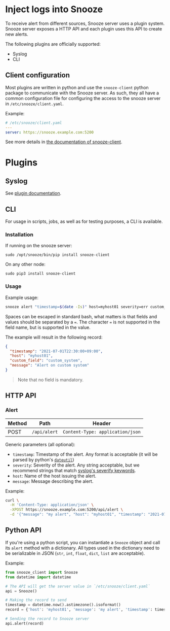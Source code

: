 # Inject logs into Snooze

To receive alert from different sources, Snooze server uses a plugin system.
Snooze server exposes a HTTP API and each plugin uses this API to create new alerts.

The following plugins are officially supported:
* Syslog
* CLI

## Client configuration

Most plugins are written in python and use the `snooze-client` python package
to communicate with the Snooze server. As such, they all have a common configuration
file for configuring the access to the snooze server in `/etc/snooze/client.yaml`.

Example:
```yaml
# /etc/snooze/client.yaml
---
server: https://snooze.example.com:5200
```

See more details in [the documentation of snooze-client](https://github.com/snoozeweb/snooze_client).

# Plugins
## Syslog

See [plugin documentation](https://github.com/snoozeweb/snooze_plugins/tree/inputs/syslog).

## CLI

For usage in scripts, jobs, as well as for testing purposes, a CLI is available.

### Installation

If running on the snooze server:
```console
sudo /opt/snooze/bin/pip install snooze-client
```

On any other node:
```
sudo pip3 install snooze-client
```

### Usage

Example usage:
```bash
snooze alert "timestamp=$(date -Is)" host=myhost01 severity=err custom_field=custom_system "message=Alert on custom system"
```

Spaces can be escaped in standard bash, what matters is that fields and values should be separated by a `=`.
The character `=` is not supported in the field name, but is supported in the value.

The example will result in the following record:
```json
{
  "timestamp": "2021-07-01T22:30:00+09:00",
  "host": "myhost01",
  "custom_field": "custom_system",
  "message": "Alert on custom system"
}
```

> Note that no field is mandatory.

## HTTP API

### Alert

| Method | Path        | Header                           |
|--------|-------------|----------------------------------|
| POST   | `/api/alert`| `Content-Type: application/json` |

Generic parameters (all optional):
* `timestamp`: Timestamp of the alert. Any format is acceptable (it will be parsed by python's [`dateutil`](https://dateutil.readthedocs.io/en/stable/parser.html))
* `severity`: Severity of the alert. Any string acceptable, but we recommend strings that match [syslog's severify keywords](https://en.wikipedia.org/wiki/Syslog#Severity_level).
* `host`: Name of the host issuing the alert.
* `message`: Message describing the alert.

Example:
```bash
curl \
  -H 'Content-Type: application/json' \
  -XPOST https://snooze.example.com:5200/api/alert \
  -d '{"message": "my alert", "host": "myhost01", "timestamp": "2021-07-01T22:30:00+09:00"}'
```

## Python API

If you're using a python script, you can instantiate a `Snooze` object
and call its `alert` method with a dictionary. All types used in the
dictionary need to be serializable in JSON (`str`, `int`, `float`, `dict`, `list` are acceptable).

Example:
```python
from snooze_client import Snooze
from datetime import datetime

# The API will get the server value in `/etc/snooze/client.yaml`
api = Snooze()

# Making the record to send
timestamp = datetime.now().astimezone().isoformat()
record = {'host': 'myhost01', 'message': 'my alert', 'timestamp': timestamp}

# Sending the record to Snooze server
api.alert(record)
```
